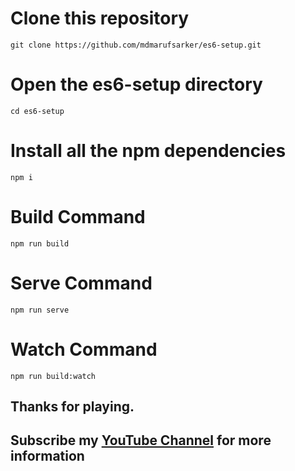 # Clone this repository

    git clone https://github.com/mdmarufsarker/es6-setup.git

# Open the es6-setup directory

    cd es6-setup

# Install all the npm dependencies

    npm i

# Build Command

    npm run build

# Serve Command

    npm run serve

# Watch Command

    npm run build:watch

## Thanks for playing.

## Subscribe my [YouTube Channel](https://www.youtube.com/c/MdMarufSarkerOfficial) for more information
